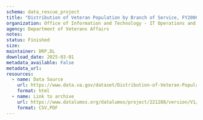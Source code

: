 ```yaml
---
schema: data_rescue_project 
title: "Distribution of Veteran Population by Branch of Service, FY2000-2023"
organization: Office of Information and Technology - IT Operations and Services (ITOPS)
agency: Department of Veterans Affairs
notes: 
status: Finished
size: 
maintainer: DRP,DL
download_date: 2025-03-01
metadata_available: False
metadata_url: 
resources:
  - name: Data Source
    url: https://www.data.va.gov/dataset/Distribution-of-Veteran-Population-by-Branch-of-Se/9jky-i5tu
    format: html
  - name: Link to archive
    url: https://www.datalumos.org/datalumos/project/221288/version/V1/view
    format: CSV,PDF
---
```

